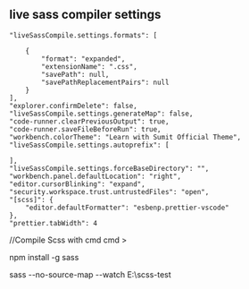 ## live sass compiler settings


    "liveSassCompile.settings.formats": [

        {
            "format": "expanded",
            "extensionName": ".css",
            "savePath": null,
            "savePathReplacementPairs": null
        }
    ],
    "explorer.confirmDelete": false,
    "liveSassCompile.settings.generateMap": false,
    "code-runner.clearPreviousOutput": true,
    "code-runner.saveFileBeforeRun": true,
    "workbench.colorTheme": "Learn with Sumit Official Theme",
    "liveSassCompile.settings.autoprefix": [
    
    ],
    "liveSassCompile.settings.forceBaseDirectory": "",
    "workbench.panel.defaultLocation": "right",
    "editor.cursorBlinking": "expand",
    "security.workspace.trust.untrustedFiles": "open",
    "[scss]": {
        "editor.defaultFormatter": "esbenp.prettier-vscode"
    },
    "prettier.tabWidth": 4

//Compile Scss with cmd
cmd >

npm install -g sass

sass --no-source-map --watch E:\scss-test
